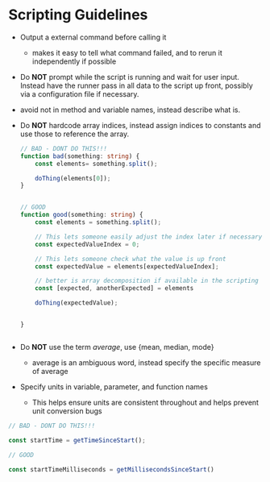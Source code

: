 # Scripting Guidelines

- Output a external command before calling it
    - makes it easy to tell what command failed, and to rerun it independently if possible

- Do __NOT__ prompt while the script is running and wait for user input. Instead have the runner pass in all data to the script up front, possibly via a configuration file if necessary.

- avoid not in method and variable names, instead describe what is.

- Do __NOT__ hardcode array indices, instead assign indices to constants and use those to reference the array.

    ```typescript
    // BAD - DONT DO THIS!!!
    function bad(something: string) {
        const elements= something.split();

        doThing(elements[0]);
    }


    // GOOD
    function good(something: string) {
        const elements = something.split();

        // This lets someone easily adjust the index later if necessary, without having to comb through where elements is referenced
        const expectedValueIndex = 0;

        // This lets someone check what the value is up front
        const expectedValue = elements[expectedValueIndex];

        // better is array decomposition if available in the scripting language, however this can be annoying if there are multipe values and you only want to reference one or two in the middle of the array
        const [expected, anotherExpected] = elements

        doThing(expectedValue);


    }
    


    ```

- Do __NOT__ use the term _average_, use {mean, median, mode}
    - average is an ambiguous word, instead specify the specific measure of average

- Specify units in variable, parameter, and function names
    - This helps ensure units are consistent throughout and helps prevent unit conversion bugs

```typescript
// BAD - DONT DO THIS!!!

const startTime = getTimeSinceStart();

// GOOD

const startTimeMilliseconds = getMillisecondsSinceStart()

```

